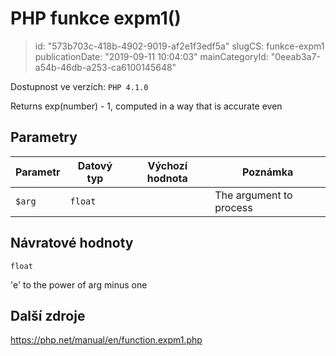 PHP funkce expm1()
================================

> id: "573b703c-418b-4902-9019-af2e1f3edf5a"
> slugCS: funkce-expm1
> publicationDate: "2019-09-11 10:04:03"
> mainCategoryId: "0eeab3a7-a54b-46db-a253-ca6100145648"

Dostupnost ve verzích: `PHP 4.1.0`

Returns exp(number) - 1, computed in a way that is accurate even


Parametry
--------------

| Parametr | Datový typ | Výchozí hodnota | Poznámka |
|-----|-----|-----|-----|
| `$arg` | `float` |  | The argument to process |


Návratové hodnoty
----------------

`float`

'e' to the power of arg minus one

Další zdroje
------------

https://php.net/manual/en/function.expm1.php
